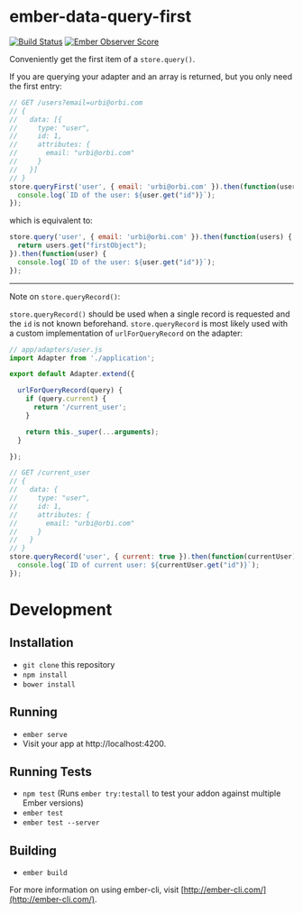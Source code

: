 # ember-data-query-first

[![Build Status](https://travis-ci.org/pangratz/ember-data-query-first.svg?branch=master)](https://travis-ci.org/pangratz/ember-data-query-first)
[![Ember Observer Score](https://emberobserver.com/badges/ember-data-query-first.svg)](https://emberobserver.com/addons/ember-data-query-first)

Conveniently get the first item of a `store.query()`.

If you are querying your adapter and an array is returned, but you only need
the first entry:

```js
// GET /users?email=urbi@orbi.com
// {
//   data: [{
//     type: "user",
//     id: 1,
//     attributes: {
//       email: "urbi@orbi.com"
//     }
//   }]
// }
store.queryFirst('user', { email: 'urbi@orbi.com' }).then(function(user) {
  console.log(`ID of the user: ${user.get("id")}`);
});
```

which is equivalent to:

```js
store.query('user', { email: 'urbi@orbi.com' }).then(function(users) {
  return users.get("firstObject");
}).then(function(user) {
  console.log(`ID of the user: ${user.get("id")}`);
});
```

---

Note on `store.queryRecord()`:

`store.queryRecord()` should be used when a single record is requested and the
`id` is not known beforehand. `store.queryRecord` is most likely used with a
custom implementation of `urlForQueryRecord` on the adapter:

```js
// app/adapters/user.js
import Adapter from './application';

export default Adapter.extend({

  urlForQueryRecord(query) {
    if (query.current) {
      return '/current_user';
    }

    return this._super(...arguments);
  }

});

// GET /current_user
// {
//   data: {
//     type: "user",
//     id: 1,
//     attributes: {
//       email: "urbi@orbi.com"
//     }
//   }
// }
store.queryRecord('user', { current: true }).then(function(currentUser) {
  console.log(`ID of current user: ${currentUser.get("id")}`);
});
```

# Development

## Installation

* `git clone` this repository
* `npm install`
* `bower install`

## Running

* `ember serve`
* Visit your app at http://localhost:4200.

## Running Tests

* `npm test` (Runs `ember try:testall` to test your addon against multiple Ember versions)
* `ember test`
* `ember test --server`

## Building

* `ember build`

For more information on using ember-cli, visit [http://ember-cli.com/](http://ember-cli.com/).
